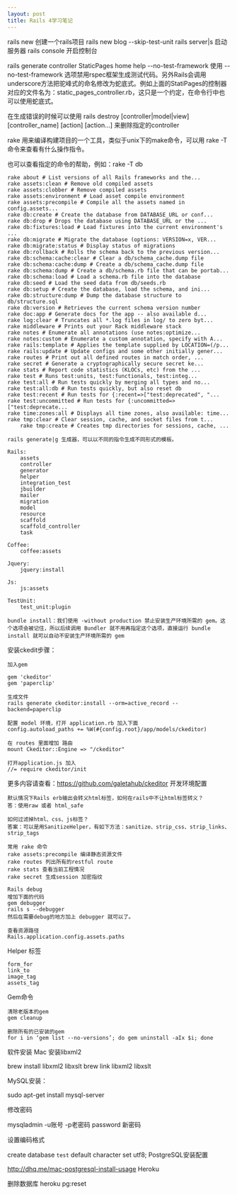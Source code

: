 ```yaml
---
layout: post
title: Rails 4学习笔记
---
```


rails new 创建一个rails项目 rails new blog --skip-test-unit
rails server|s 启动服务器
rails console 开启控制台

rails generate controller StaticPages home help --no-test-framework 使用 --no-test-framework 选项禁用rspec框架生成测试代码。另外Rails会调用underscore方法把驼峰式的命名修改为蛇底式。例如上面的StatiPages的控制器对应的文件名为：static_pages_controller.rb，这只是一个约定，在命令行中也可以使用蛇底式。

在生成错误的时候可以使用 rails destroy [controller|model|view] [controller_name] [action] [action...] 来删除指定的controller

rake 用来编译构建项目的一个工具，类似于unix下的make命令，可以用 rake -T 命令来查看有什么操作指令。

也可以查看指定的命令的帮助，例如：rake -T db

    rake about # List versions of all Rails frameworks and the...
    rake assets:clean # Remove old compiled assets
    rake assets:clobber # Remove compiled assets
    rake assets:environment # Load asset compile environment
    rake assets:precompile # Compile all the assets named in config.assets...
    rake db:create # Create the database from DATABASE_URL or conf...
    rake db:drop # Drops the database using DATABASE_URL or the ...
    rake db:fixtures:load # Load fixtures into the current environment's ...
    rake db:migrate # Migrate the database (options: VERSION=x, VER...
    rake db:migrate:status # Display status of migrations
    rake db:rollback # Rolls the schema back to the previous version...
    rake db:schema:cache:clear # Clear a db/schema_cache.dump file
    rake db:schema:cache:dump # Create a db/schema_cache.dump file
    rake db:schema:dump # Create a db/schema.rb file that can be portab...
    rake db:schema:load # Load a schema.rb file into the database
    rake db:seed # Load the seed data from db/seeds.rb
    rake db:setup # Create the database, load the schema, and ini...
    rake db:structure:dump # Dump the database structure to db/structure.sql
    rake db:version # Retrieves the current schema version number
    rake doc:app # Generate docs for the app -- also available d...
    rake log:clear # Truncates all *.log files in log/ to zero byt...
    rake middleware # Prints out your Rack middleware stack
    rake notes # Enumerate all annotations (use notes:optimize...
    rake notes:custom # Enumerate a custom annotation, specify with A...
    rake rails:template # Applies the template supplied by LOCATION=(/p...
    rake rails:update # Update configs and some other initially gener...
    rake routes # Print out all defined routes in match order, ...
    rake secret # Generate a cryptographically secure secret ke...
    rake stats # Report code statistics (KLOCs, etc) from the ...
    rake test # Runs test:units, test:functionals, test:integ...
    rake test:all # Run tests quickly by merging all types and no...
    rake test:all:db # Run tests quickly, but also reset db
    rake test:recent # Run tests for {:recent=>["test:deprecated", "...
    rake test:uncommitted # Run tests for {:uncommitted=>["test:deprecate...
    rake time:zones:all # Displays all time zones, also available: time...
    rake tmp:clear # Clear session, cache, and socket files from t...
        rake tmp:create # Creates tmp directories for sessions, cache, ...

    rails generate|g 生成器，可以以不同的指令生成不同形式的模板。

    Rails:
        assets
        controller
        generator
        helper
        integration_test
        jbuilder
        mailer
        migration
        model
        resource
        scaffold
        scaffold_controller
        task

    Coffee:
        coffee:assets

    Jquery:
        jquery:install

    Js:
        js:assets

    TestUnit:
        test_unit:plugin

    bundle install：我们使用 -without production 禁止安装生产环境所需的 gem。这个选项会被记住，所以后续调用 Bundler 就不用再指定这个选项，直接运行 bundle install 就可以自动不安装生产环境所需的 gem

安装ckedit步骤：

    加入gem

    gem 'ckeditor'
    gem 'paperclip'

    生成文件
    rails generate ckeditor:install --orm=active_record --backend=paperclip

    配置 model 环境，打开 application.rb 加入下面
    config.autoload_paths += %W(#{config.root}/app/models/ckeditor)

    在 routes 里面增加 路由
    mount Ckeditor::Engine => "/ckeditor"

    打开application.js 加入
    //= require ckeditor/init

更多内容请查看：https://github.com/galetahub/ckeditor
开发环境配置

    默认情况下Rails erb输出会转义html标签，如何在rails中不让html标签转义？
    答：使用raw 或者 html_safe

    如何过滤掉html、css、js标签？
    答案：可以是用SanitizeHelper，有如下方法：sanitize、strip_css、strip_links、strip_tags

    常用 rake 命令
    rake assets:precompile 编译静态资源文件
    rake routes 列出所有的restful route
    rake stats 查看当前工程情况
    rake secret 生成session 加密指纹

    Rails debug
    增加下面的代码
    gem debugger
    rails s --debugger
    然后在需要debug的地方加上 debugger 就可以了。

    查看资源路径
    Rails.application.config.assets.paths

Helper 标签

    form_for
    link_to
    image_tag
    assets_tag

Gem命令

    清除老版本的gem
    gem cleanup

    删除所有的已安装的gem
    for i in ‘gem list --no-versions’; do gem uninstall -aIx $i; done

软件安装
Mac 安装libxml2

brew install libxml2 libxslt 
brew link libxml2 libxslt 

MySQL安装：

sudo apt-get install mysql-server

修改密码

mysqladmin -u账号 -p老密码 password 新密码

设置编码格式

create database ``test`` default character set utf8;
PostgreSQL安装配置

http://dhq.me/mac-postgresql-install-usage
Heroku

删除数据库
heroku pg:reset

